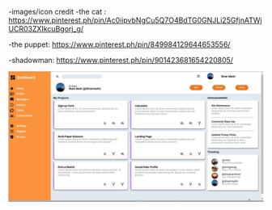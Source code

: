 




-images/icon credit 
 -the cat : https://www.pinterest.ph/pin/Ac0iipvbNgCu5Q7O4BdTG0GNJLi25GfjnATWjUCR03ZXIkcuBgorj_g/

 -the puppet: https://www.pinterest.ph/pin/849984129644653556/

 -shadowman: https://www.pinterest.ph/pin/901423681654220805/

 ![](./resource/images/dashboard-sch.jpg)